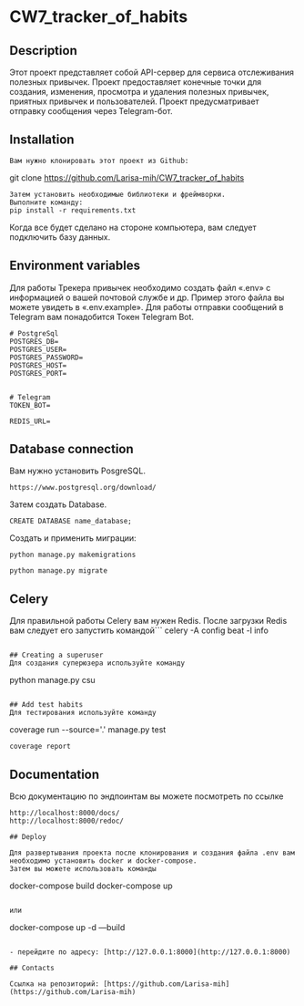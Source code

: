 # CW7_tracker_of_habits

## Description
Этот проект представляет собой API-сервер для сервиса отслеживания полезных привычек. Проект предоставляет конечные точки для создания, 
изменения, просмотра и удаления полезных привычек, приятных привычек и пользователей. Проект предусматривает отправку 
сообщения через Telegram-бот.

## Installation
```
Вам нужно клонировать этот проект из Github:
```
git clone https://github.com/Larisa-mih/CW7_tracker_of_habits
```
Затем установить необходимые библиотеки и фреймворки. 
Выполните команду:
pip install -r requirements.txt
```
Когда все будет сделано на стороне компьютера, вам следует подключить базу данных.

## Environment variables
Для работы Трекера привычек необходимо создать файл «.env» с информацией о вашей почтовой службе и др. 
Пример этого файла вы можете увидеть в «.env.example».
Для работы отправки сообщений в Telegram вам понадобится Токен Telegram Bot.
```
# PostgreSql
POSTGRES_DB=
POSTGRES_USER=
POSTGRES_PASSWORD=
POSTGRES_HOST=
POSTGRES_PORT=


# Telegram
TOKEN_BOT=

REDIS_URL=
```

## Database connection
Вам нужно установить PosgreSQL. 
```
https://www.postgresql.org/download/
```

Затем создать Database.
```
CREATE DATABASE name_database;
```

Создать и применить миграции:
```
python manage.py makemigrations
```
```
python manage.py migrate
```

## Celery
Для правильной работы Celery вам нужен Redis. После загрузки Redis вам следует его запустить командой```
celery -A config beat -l info
```

## Creating a superuser
Для создания суперюзера используйте команду
```
python manage.py csu
```

## Add test habits
Для тестирования используйте команду
```
coverage run --source='.' manage.py test
```
coverage report
```

## Documentation
Всю документацию по эндпоинтам вы можете посмотреть по ссылке
```
http://localhost:8000/docs/
http://localhost:8000/redoc/

## Deploy

Для развертывания проекта после клонирования и создания файла .env вам необходимо установить docker и docker-compose.
Затем вы можете использовать команды
```
docker-compose build
docker-compose up
```

или
```
docker-compose up -d —build
```

- перейдите по адресу: [http://127.0.0.1:8000](http://127.0.0.1:8000)

## Contacts

Ссылка на репозиторий: [https://github.com/Larisa-mih](https://github.com/Larisa-mih)